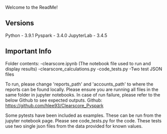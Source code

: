 Welcome to the ReadMe!

Versions
--------
Python - 3.9.1
Pyspark - 3.4.0
JupyterLab - 3.4.5

Important Info
---------------
Folder contents: 
-clearscore.ipynb (The notebook file used to run and display results)
-clearscore_calculations.py
-code_tests.py
-Two test JSON files

To run, please change 'reports_path' and 'accounts_path' to where the reports can be found locally.
Please ensure you are running all files in the same folder in jupyter notebooks.
In case of run failure, please refer to the below Github to see expected outputs.
Github: https://github.com/hlee93/Clearscore_Pyspark

Some pytests have been included as examples.
These can be run from the jupyter notebook page. Please see code_tests.py for the code.
These tests use two single json files from the data provided for known values.
